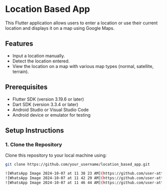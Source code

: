 # Location Based App

This Flutter application allows users to enter a location or use their current location and displays it on a map using Google Maps.

## Features
- Input a location manually.
- Detect the location entered.
- View the location on a map with various map types (normal, satellite, terrain).

## Prerequisites
- Flutter SDK (version 3.19.6 or later)
- Dart SDK (version 3.3.4 or later)
- Android Studio or Visual Studio Code
- Android device or emulator for testing

## Setup Instructions

### 1. Clone the Repository
Clone this repository to your local machine using:
```bash
git clone https://github.com/your_username/location_based_app.git

![WhatsApp Image 2024-10-07 at 11 38 23 AM](https://github.com/user-attachments/assets/d8061c82-d36c-4f54-9016-f2527d331e9b)
![WhatsApp Image 2024-10-07 at 11 42 29 AM](https://github.com/user-attachments/assets/f058c1fc-ba6d-44f3-963f-6a2a68ae4a43)
![WhatsApp Image 2024-10-07 at 11 46 44 AM](https://github.com/user-attachments/assets/2cd7408a-725e-486a-a6c5-1ee0a17c3532)

